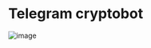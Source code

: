 # Telegram cryptobot


![image](https://user-images.githubusercontent.com/123063979/224024131-736e577d-4fd2-455c-a894-741322bc2749.png)
